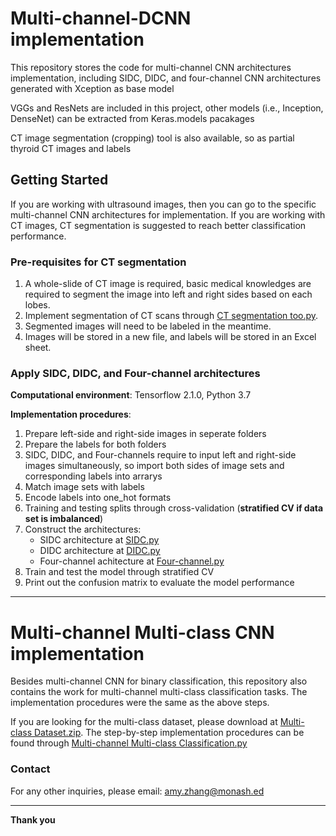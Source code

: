 # Multi-channel-DCNN implementation
This repository stores the code for multi-channel CNN architectures implementation, including SIDC, DIDC, and four-channel CNN architectures generated with Xception as base model

VGGs and ResNets are included in this project, other models (i.e., Inception, DenseNet) can be extracted from Keras.models pacakages

CT image segmentation (cropping) tool is also available, so as partial thyroid CT images and labels

## Getting Started
If you are working with ultrasound images, then you can go to the specific multi-channel CNN architectures for implementation.
If you are working with CT images, CT segmentation is suggested to reach better classification performance.

### Pre-requisites for CT segmentation
1. A whole-slide of CT image is required, basic medical knowledges are required to segment the image into left and right sides based on each lobes.
2. Implement segmentation of CT scans through [CT segmentation too.py](https://github.com/Amyyy-z/Multi-channel-DCNN/blob/Multi-channel-CNN/CT%20segmentation%20tool.py).
3. Segmented images will need to be labeled in the meantime.
4. Images will be stored in a new file, and labels will be stored in an Excel sheet.

### Apply SIDC, DIDC, and Four-channel architectures
**Computational environment**: Tensorflow 2.1.0, Python 3.7

**Implementation procedures**:
1. Prepare left-side and right-side images in seperate folders
2. Prepare the labels for both folders
3. SIDC, DIDC, and Four-channels require to input left and right-side images simultaneously, so import both sides of image sets and corresponding labels into arrarys
4.  Match image sets with labels 
5.  Encode labels into one_hot formats
6.  Training and testing splits through cross-validation (**stratified CV if data set is imbalanced**)
7.  Construct the architectures:
    - SIDC architecture at [SIDC.py](https://github.com/Amyyy-z/Multi-channel-DCNN/blob/Multi-channel-CNN/SIDC.py) 
    - DIDC architecture at [DIDC.py](https://github.com/Amyyy-z/Multi-channel-DCNN/blob/Multi-channel-CNN/DIDC.py) 
    - Four-channel achitecture at [Four-channel.py](https://github.com/Amyyy-z/Multi-channel-DCNN/blob/Multi-channel-CNN/Four-channel.py)
8. Train and test the model through stratified CV
9. Print out the confusion matrix to evaluate the model performance

--------------------------------------------------

# Multi-channel Multi-class CNN implementation
Besides multi-channel CNN for binary classification, this repository also contains the work for multi-channel multi-class classification tasks.
The implementation procedures were the same as the above steps.

If you are looking for the multi-class dataset, please download at [Multi-class Dataset.zip](https://github.com/Amyyy-z/Multi-channel-DCNN/blob/Multi-channel-CNN/Multi-class%20Dataset.zip).
The step-by-step implementation procedures can be found through [Multi-channel Multi-class Classification.py](https://github.com/Amyyy-z/Multi-channel-DCNN/blob/Multi-channel-CNN/Multi-channel%20Multi-class%20Classification.py)


### Contact
For any other inquiries, please email: amy.zhang@monash.ed

--------------------------------------------------------------------------------------------------------

**Thank you**

